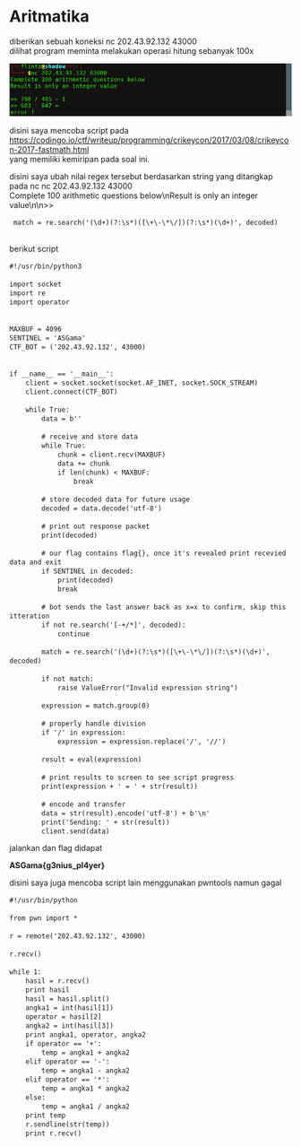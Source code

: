 # Aritmatika

diberikan sebuah koneksi nc 202.43.92.132 43000 <br>
dilihat program meminta melakukan operasi hitung sebanyak 100x<br>

<img src="arit11.png">

disini saya mencoba script pada https://codingo.io/ctf/writeup/programming/crikeycon/2017/03/08/crikeycon-2017-fastmath.html<br>
yang memiliki kemiripan pada soal ini.

disini saya ubah nilai regex tersebut berdasarkan string yang ditangkap pada nc nc 202.43.92.132 43000 <br>
Complete 100 arithmetic questions below\nResult is only an integer value\n\n>> <br>

```
 match = re.search('(\d+)(?:\s*)([\+\-\*\/])(?:\s*)(\d+)', decoded)

```
<br>
berikut script

```
#!/usr/bin/python3
 
import socket
import re
import operator


MAXBUF = 4096
SENTINEL = 'ASGama'
CTF_BOT = ('202.43.92.132', 43000)


if __name__ == '__main__':
    client = socket.socket(socket.AF_INET, socket.SOCK_STREAM)
    client.connect(CTF_BOT)
 
    while True:
        data = b''

        # receive and store data
        while True:
            chunk = client.recv(MAXBUF)
            data += chunk
            if len(chunk) < MAXBUF:
                break
        
        # store decoded data for future usage
        decoded = data.decode('utf-8')
        
        # print out response packet
        print(decoded)

        # our flag contains flag{}, once it's revealed print recevied data and exit
        if SENTINEL in decoded:
            print(decoded)
            break

        # bot sends the last answer back as x=x to confirm, skip this itteration
        if not re.search('[-+/*]', decoded):
            continue

        match = re.search('(\d+)(?:\s*)([\+\-\*\/])(?:\s*)(\d+)', decoded)

        if not match:
            raise ValueError("Invalid expression string")
        
        expression = match.group(0)
 
        # properly handle division
        if '/' in expression:
            expression = expression.replace('/', '//')
 
        result = eval(expression)
 
        # print results to screen to see script progress
        print(expression + ' = ' + str(result))

        # encode and transfer
        data = str(result).encode('utf-8') + b'\n'
        print('Sending: ' + str(result))
        client.send(data)

```


jalankan dan flag didapat<br>

**ASGama{g3nius_pl4yer}**
<br>

disini saya juga mencoba script lain menggunakan pwntools namun gagal <br>

```
#!/usr/bin/python

from pwn import *

r = remote('202.43.92.132', 43000)

r.recv()

while 1:
	hasil = r.recv()
	print hasil
	hasil = hasil.split()
	angka1 = int(hasil[1])
	operator = hasil[2]
	angka2 = int(hasil[3])
	print angka1, operator, angka2
	if operator == '+':
		temp = angka1 + angka2
	elif operator == '-':
		temp = angka1 - angka2
	elif operator == '*':
		temp = angka1 * angka2
	else:
		temp = angka1 / angka2
	print temp
	r.sendline(str(temp))
	print r.recv()



```
